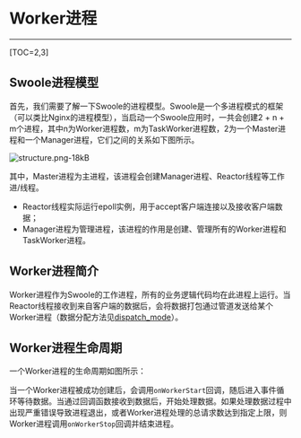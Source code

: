 # Worker进程

---

[TOC=2,3]

## Swoole进程模型

首先，我们需要了解一下Swoole的进程模型。Swoole是一个多进程模式的框架（可以类比Nginx的进程模型），当启动一个Swoole应用时，一共会创建2 + n + m个进程，其中n为Worker进程数，m为TaskWorker进程数，2为一个Master进程和一个Manager进程，它们之间的关系如下图所示。

![structure.png-18kB](http://static.zybuluo.com/Lancelot2014/xpatz2wxco47xrzi5xc3keni/structure.png)

其中，Master进程为主进程，该进程会创建Manager进程、Reactor线程等工作进/线程。

* Reactor线程实际运行epoll实例，用于accept客户端连接以及接收客户端数据；
* Manager进程为管理进程，该进程的作用是创建、管理所有的Worker进程和TaskWorker进程。

## Worker进程简介
Worker进程作为Swoole的工作进程，所有的业务逻辑代码均在此进程上运行。当Reactor线程接收到来自客户端的数据后，会将数据打包通过管道发送给某个Worker进程（数据分配方法见[dispatch_mode](http://www.baidu.com)）。


## Worker进程生命周期

一个Worker进程的生命周期如图所示：

<!-- {% flowchart %}
st=>start: Create
start=>operation: onWorkerStart
recv=>operation: onReceive/onConnect/onClose
op=>operation: Receive and Handle Data
cond=>condition: Max Request or Error
stop=>operation: onWorkerStop
e=>end: Stop

st->start->recv->op->cond
cond(yes)->stop
cond(no)->recv
stop->e
{% endflowchart %}
 -->
当一个Worker进程被成功创建后，会调用`onWorkerStart`回调，随后进入事件循环等待数据。当通过回调函数接收到数据后，开始处理数据。如果处理数据过程中出现严重错误导致进程退出，或者Worker进程处理的总请求数达到指定上限，则Worker进程调用`onWorkerStop`回调并结束进程。

